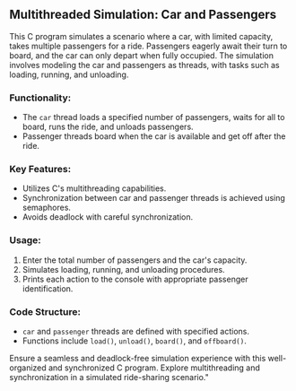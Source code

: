 ## Multithreaded Simulation: Car and Passengers

This C program simulates a scenario where a car, with limited capacity, takes multiple passengers for a ride. Passengers eagerly await their turn to board, and the car can only depart when fully occupied. The simulation involves modeling the car and passengers as threads, with tasks such as loading, running, and unloading.

### Functionality:
- The `car` thread loads a specified number of passengers, waits for all to board, runs the ride, and unloads passengers.
- Passenger threads board when the car is available and get off after the ride.

### Key Features:
- Utilizes C's multithreading capabilities.
- Synchronization between car and passenger threads is achieved using semaphores.
- Avoids deadlock with careful synchronization.

### Usage:
1. Enter the total number of passengers and the car's capacity.
2. Simulates loading, running, and unloading procedures.
3. Prints each action to the console with appropriate passenger identification.

### Code Structure:
- `car` and `passenger` threads are defined with specified actions.
- Functions include `load()`, `unload()`, `board()`, and `offboard()`.

Ensure a seamless and deadlock-free simulation experience with this well-organized and synchronized C program. Explore multithreading and synchronization in a simulated ride-sharing scenario."
